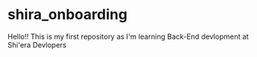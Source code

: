# shira_onboarding
Hello!!
This is my first repository as I'm learning Back-End devlopment at Shi'era Devlopers
